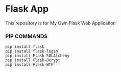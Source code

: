 # Flask App

This repository is for My Own Flask Web Application

### PIP COMMANDS
```pip install pillow
pip install flask
pip install flask-login
pip install Flask-SQLAlchemy
pip install Flask-Bcrypt
pip install Flask-WTF```